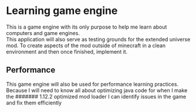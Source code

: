 # Learning game engine  
This is a game engine with its only purpose to help me learn about computers and game engines.  
This application will also serve as testing grounds for the extended universe mod. To create aspects of the mod outside of minecraft in a clean environment and then once finished, implement it.  

## Performance  
This game engine will also be used for performance learning practices. Because I will need to know all about optimizing java code for when I make the ####### 1.12.2 optimized mod loader I can identify issues in the game and fix them efficiently

